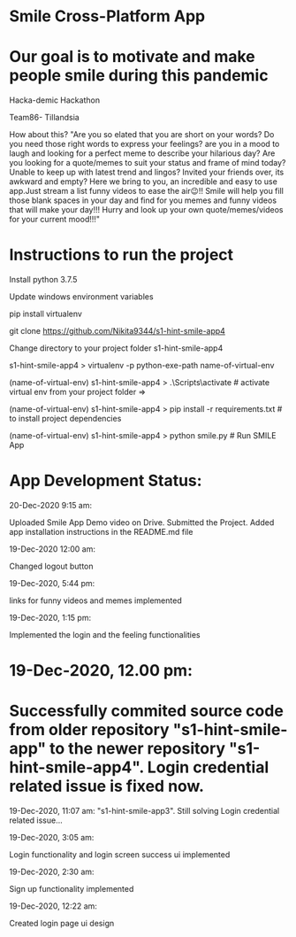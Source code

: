 # Smile Cross-Platform App
# Our goal is to motivate and make people smile during this pandemic


 
Hacka-demic Hackathon

Team86- Tillandsia 

How about this?
"Are you so elated that you are short on your words? Do you need those right words to express your feelings? are you in a mood to laugh and looking for a perfect meme to describe your hilarious day? Are you looking for a quote/memes to suit your status and frame of mind today? Unable to keep up with latest trend and lingos? Invited your friends over, its awkward and empty? Here we bring to you, an incredible and easy to use app.Just stream a list funny videos to ease the air😉!! Smile will help you fill those blank spaces in your day and find for you memes and funny videos that will make your day!!! Hurry and look up your own quote/memes/videos for your current mood!!!"

# Instructions to run the project

Install python 3.7.5

Update windows environment variables

pip install virtualenv

git clone https://github.com/Nikita9344/s1-hint-smile-app4

Change directory to your project folder s1-hint-smile-app4

s1-hint-smile-app4 > virtualenv -p python-exe-path name-of-virtual-env

(name-of-virtual-env) s1-hint-smile-app4 > .\Scripts\activate     # activate virtual env from your project folder =>   

(name-of-virtual-env) s1-hint-smile-app4 > pip install -r requirements.txt  # to install project dependencies

(name-of-virtual-env) s1-hint-smile-app4 > python smile.py   # Run SMILE App


# App Development Status: 

20-Dec-2020 9:15 am:

Uploaded Smile App Demo video on Drive. Submitted the Project. Added app installation instructions in the README.md file

19-Dec-2020 12:00 am:

Changed logout button


19-Dec-2020, 5:44 pm:

links for funny videos and memes implemented

19-Dec-2020, 1:15 pm:

Implemented the login and the feeling functionalities

# 19-Dec-2020, 12.00 pm:
# Successfully commited source code from older repository "s1-hint-smile-app" to the newer repository "s1-hint-smile-app4". Login credential related issue is fixed now.

19-Dec-2020, 11:07 am:
"s1-hint-smile-app3". Still solving Login credential related issue...


19-Dec-2020, 3:05 am:
 
 Login functionality and login screen success ui implemented
 
 19-Dec-2020, 2:30 am:
 
 Sign up functionality implemented
 
 19-Dec-2020, 12:22 am:
 
 Created login page ui design
 


